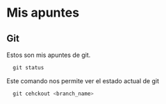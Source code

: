 # Mis apuntes

## Git

Estos son mis apuntes de git.

```js
  git status
```

Este comando nos permite ver el estado actual de git

```js
  git cehckout <branch_name>
```
